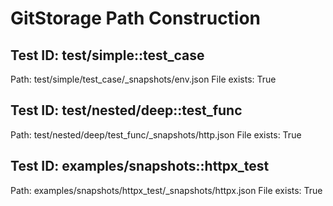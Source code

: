 # GitStorage Path Construction


## Test ID: test/simple::test_case

Path: test/simple/test_case/_snapshots/env.json
File exists: True

## Test ID: test/nested/deep::test_func

Path: test/nested/deep/test_func/_snapshots/http.json
File exists: True

## Test ID: examples/snapshots::httpx_test

Path: examples/snapshots/httpx_test/_snapshots/httpx.json
File exists: True
